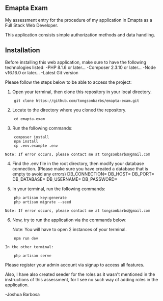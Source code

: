 ## Emapta Exam
My assessment entry for the procedure of my application in Emapta as a Full Stack Web Developer.

This application consists simple authorization methods and data handling.

## Installation

Before installing this web application, make sure to have the following technologies listed:
-PHP 8.1.6 or later...
-Composer 2.3.10 or later...
-Node v16.16.0 or later...
-Latest Git version 

Please follow the steps below to be able to access the project:

1. Open your terminal, then clone this repository in your local directory.
```
    git clone https://github.com/tongsonbarbs/emapta-exam.git
```
2. Locate to the directory where you cloned the repository.
```
    cd emapta-exam
```
3. Run the following commands:
```
    composer install
    npm install
    cp .env.example .env
```
    Note: If error occurs, please contact me at tongsonbarbs@gmail.com
4. Find the .env file in the root directory, then modify your database connection. (Please make sure you have created a database that is empty to avoid any errors)
    DB_CONNECTION=
    DB_HOST=
    DB_PORT=
    DB_DATABASE=
    DB_USERNAME=
    DB_PASSWORD=

5. In your terminal, run the following commands:
```
    php artisan key:generate
    php artisan migrate --seed
```
    Note: If error occurs, please contact me at tongsonbarbs@gmail.com

6. Now, try to run the application via the commands below:

    Note: You will have to open 2 instances of your terminal. 
```
    npm run dev
```
    In the other terminal:
```
    php artisan serve
```

Please register your admin account via signup to access all features.

Also, I have also created seeder for the roles as it wasn't mentioned in the instructions of this assessment, for I see no such way of adding roles in the application.

-Joshua Barbosa
